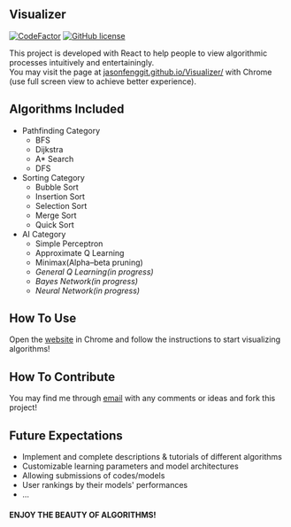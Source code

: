 ## Visualizer
[![CodeFactor](https://www.codefactor.io/repository/github/jasonfenggit/visualizer/badge)](https://www.codefactor.io/repository/github/jasonfenggit/visualizer)
[![GitHub license](https://img.shields.io/github/license/Naereen/StrapDown.js.svg)](https://github.com/JasonFengGit/Visualizer/blob/master/LICENSE)


This project is developed with React to help people to view algorithmic processes intuitively and entertainingly. <br/>
You may visit the page at <a href="https://jasonfenggit.github.io/Visualizer/">jasonfenggit.github.io/Visualizer/</a> with Chrome (use full screen view to achieve better experience). 


## Algorithms Included

- Pathfinding Category
  - BFS
  - Dijkstra
  - A* Search
  - DFS
- Sorting Category
  - Bubble Sort
  - Insertion Sort
  - Selection Sort
  - Merge Sort
  - Quick Sort
- AI Category
  - Simple Perceptron
  - Approximate Q Learning
  - Minimax(Alpha–beta pruning)
  - *General Q Learning(in progress)*
  - *Bayes Network(in progress)*
  - *Neural Network(in progress)*

## How To Use

Open the <a href="https://jasonfenggit.github.io/Visualizer/">website</a> in Chrome and follow the instructions to start visualizing algorithms!


## How To Contribute

You may find me through <a href="mailto:jasonfen@usc.edu">email</a> with any comments or ideas and fork this project!

## Future Expectations
- Implement and complete descriptions & tutorials of different algorithms
- Customizable learning parameters and model architectures
- Allowing submissions of codes/models
- User rankings by their models' performances
- ...

#### ENJOY THE BEAUTY OF ALGORITHMS!
